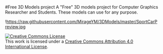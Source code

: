 #Free 3D Models project
A "Free" 3D models project for Computer Graphics Researcher and Students.
These models can use for any purpose.

!https://raw.githubusercontent.com/MirageYM/3DModels/master/SportCarPreview.jpg



<a rel="license" href="http://creativecommons.org/licenses/by/4.0/"><img alt="Creative Commons License" style="border-width:0" src="https://i.creativecommons.org/l/by/4.0/88x31.png" /></a><br />This work is licensed under a <a rel="license" href="http://creativecommons.org/licenses/by/4.0/">Creative Commons Attribution 4.0 International License</a>.
